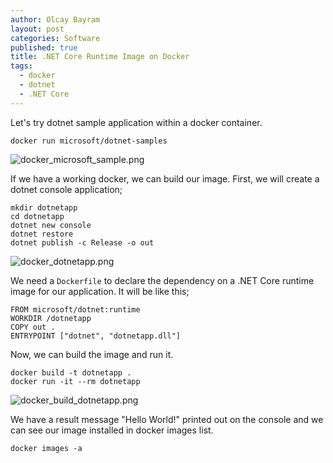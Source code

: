 ```yaml
---
author: Olcay Bayram
layout: post
categories: Software
published: true
title: .NET Core Runtime Image on Docker
tags:
  - docker
  - dotnet
  - .NET Core
---
```

Let's try dotnet sample application within a docker container.

	docker run microsoft/dotnet-samples
    
![docker_microsoft_sample.png]({{site.baseurl}}/img/docker_microsoft_sample.png)

If we have a working docker, we can build our image. First, we will create a dotnet console application;

	mkdir dotnetapp
    cd dotnetapp
    dotnet new console
    dotnet restore
    dotnet publish -c Release -o out
   
![docker_dotnetapp.png]({{site.baseurl}}/img/docker_dotnetapp.png)

We need a `Dockerfile` to declare the dependency on a .NET Core runtime image for our application. It will be like this;

    FROM microsoft/dotnet:runtime
    WORKDIR /dotnetapp
    COPY out .
    ENTRYPOINT ["dotnet", "dotnetapp.dll"]
    
Now, we can build the image and run it.

	docker build -t dotnetapp .
	docker run -it --rm dotnetapp
    
![docker_build_dotnetapp.png]({{site.baseurl}}/img/docker_build_dotnetapp.png)

We have a result message "Hello World!" printed out on the console and we can see our image installed in docker images list.

	docker images -a
